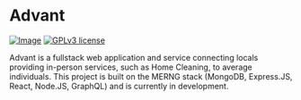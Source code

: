 # Advant
[![Image](https://img.shields.io/badge/LinkedIn-0077B5?style=for-the-badge&logo=linkedin&logoColor=white)](https://www.linkedin.com/in/devon-minor-43465a114) [![GPLv3 license](https://img.shields.io/badge/License-GPLv3-blue.svg)](http://perso.crans.org/besson/LICENSE.html)

Advant is a fullstack web application and service connecting locals providing in-person services, such as Home Cleaning, to average individuals. This project is built on the MERNG stack (MongoDB, Express.JS, React, Node.JS, GraphQL) and is currently in development.

